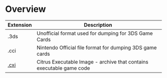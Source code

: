 # Overview

| Extension                                                | Description                                                          |
| -------------------------------------------------------- | -------------------------------------------------------------------- |
| .3ds                                                     | Unofficial format used for dumping for 3DS Game Cards                |
| .cci                                                     | Nintendo Official file format for dumping 3DS game cards             |
| [.cxi](https://www.3dbrew.org/wiki/NCCH#google_vignette) | Citrus Executable Image - archive that contains executable game code |
